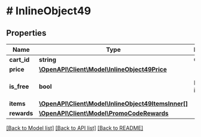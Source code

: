 # # InlineObject49

## Properties

Name | Type | Description | Notes
------------ | ------------- | ------------- | -------------
**cart_id** | **string** | Cart ID. | [optional]
**price** | [**\OpenAPI\Client\Model\InlineObject49Price**](InlineObject49Price.md) |  | [optional]
**is_free** | **bool** | If &#x60;true&#x60;, the item is free. | [optional] [default to false]
**items** | [**\OpenAPI\Client\Model\InlineObject49ItemsInner[]**](InlineObject49ItemsInner.md) |  | [optional]
**rewards** | [**\OpenAPI\Client\Model\PromoCodeRewards**](PromoCodeRewards.md) |  | [optional]

[[Back to Model list]](../../README.md#models) [[Back to API list]](../../README.md#endpoints) [[Back to README]](../../README.md)
